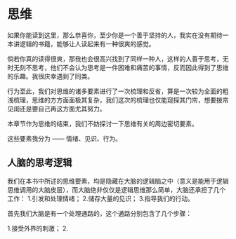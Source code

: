 # 思维

如果你能读到这里，那么恭喜你，至少你是一个善于坚持的人，我实在没有期待一本讲逻辑的书籍，能够让人读起来有一种很爽的感觉。

倘若你真的读得很爽，那我也会很高兴找到了同样一种人，这样的人善于思考，无时无刻不思考，他们不会认为思考是一件困难和痛苦的事情，反而因此得到了思维的乐趣。我很庆幸遇到了同类。

行为至此，我们对思维的诸多要素进行了一次梳理和反省，算是一次较为全面的粗浅梳理，思维的方方面面极其复杂，我们这次的梳理也仅能窥探其门帘，想要拨帘见闺还是要自己再这方面尤其努力。

本章节作为思维的结束，我们不妨探讨一下思维有关的周边密切要素。

这些要素我分为 —— 情绪、见识、行为。

## 人脑的思考逻辑

我们在本书中所述的思维要素，均是隐藏在大脑的逻辑脑之中（意义是能用于逻辑思维调用的大脑皮层），而大脑绝非仅仅是逻辑思维那么简单，大脑还承担了几个工作：
1.引发和处理情绪；
2.储存大量的见识；
3.指导我们的行动。

首先我们大脑是有一个处理通路的，这个通路分别包含了几个步骤：

1.接受外界的刺激；
2.
